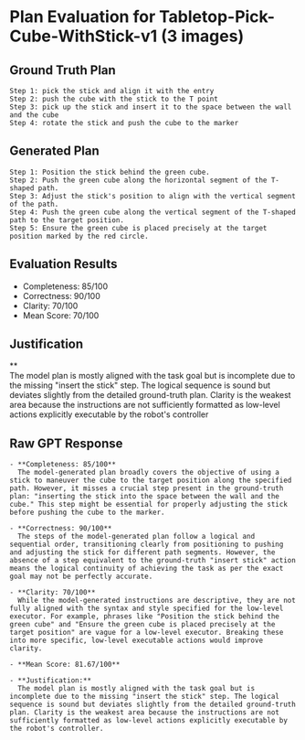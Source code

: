 # Plan Evaluation for Tabletop-Pick-Cube-WithStick-v1 (3 images)

## Ground Truth Plan
```
Step 1: pick the stick and align it with the entry 
Step 2: push the cube with the stick to the T point
Step 3: pick up the stick and insert it to the space between the wall and the cube
Step 4: rotate the stick and push the cube to the marker
```

## Generated Plan
```
Step 1: Position the stick behind the green cube.
Step 2: Push the green cube along the horizontal segment of the T-shaped path.
Step 3: Adjust the stick's position to align with the vertical segment of the path.
Step 4: Push the green cube along the vertical segment of the T-shaped path to the target position.
Step 5: Ensure the green cube is placed precisely at the target position marked by the red circle.
```

## Evaluation Results
- Completeness: 85/100
- Correctness: 90/100
- Clarity: 70/100
- Mean Score: 70/100

## Justification
**  
  The model plan is mostly aligned with the task goal but is incomplete due to the missing "insert the stick" step. The logical sequence is sound but deviates slightly from the detailed ground-truth plan. Clarity is the weakest area because the instructions are not sufficiently formatted as low-level actions explicitly executable by the robot's controller

## Raw GPT Response
```
- **Completeness: 85/100**  
  The model-generated plan broadly covers the objective of using a stick to maneuver the cube to the target position along the specified path. However, it misses a crucial step present in the ground-truth plan: "inserting the stick into the space between the wall and the cube." This step might be essential for properly adjusting the stick before pushing the cube to the marker.

- **Correctness: 90/100**  
  The steps of the model-generated plan follow a logical and sequential order, transitioning clearly from positioning to pushing and adjusting the stick for different path segments. However, the absence of a step equivalent to the ground-truth "insert stick" action means the logical continuity of achieving the task as per the exact goal may not be perfectly accurate.

- **Clarity: 70/100**  
  While the model-generated instructions are descriptive, they are not fully aligned with the syntax and style specified for the low-level executor. For example, phrases like "Position the stick behind the green cube" and "Ensure the green cube is placed precisely at the target position" are vague for a low-level executor. Breaking these into more specific, low-level executable actions would improve clarity.

- **Mean Score: 81.67/100**  

- **Justification:**  
  The model plan is mostly aligned with the task goal but is incomplete due to the missing "insert the stick" step. The logical sequence is sound but deviates slightly from the detailed ground-truth plan. Clarity is the weakest area because the instructions are not sufficiently formatted as low-level actions explicitly executable by the robot's controller.
```
